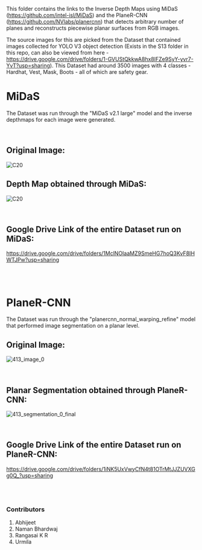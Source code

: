 This folder contains the links to the Inverse Depth Maps using MiDaS (https://github.com/intel-isl/MiDaS) and the PlaneR-CNN (https://github.com/NVlabs/planercnn) that detects arbitrary number of planes and reconstructs piecewise planar surfaces from RGB images.

The source images for this are picked from the Dataset that contained images collected for YOLO V3 object detection (Exists in the S13 folder in this repo, can also be viewed from here - https://drive.google.com/drive/folders/1-GVUStQkkwA8hx8lFZe9SyY-yvr7-YvT?usp=sharing). This Dataset had around 3500 images with 4 classes - Hardhat, Vest, Mask, Boots - all of which are safety gear. 
<br />

# MiDaS

The Dataset was run through the "MiDaS v2.1 large" model and the inverse depthmaps for each image were generated.

<br />

## Original Image:

![C20](https://user-images.githubusercontent.com/65642947/113488234-58e33a00-94da-11eb-81c8-f67f8960bdef.jpg)
<br />

## Depth Map obtained through MiDaS:

![C20](https://user-images.githubusercontent.com/65642947/113488249-67315600-94da-11eb-8cda-11bc267ac58f.png)

<br />

## Google Drive Link of the entire Dataset run on MiDaS:

https://drive.google.com/drive/folders/1MclNOIaaMZ9SmeHG7hoQ3KvF8IHWTJPw?usp=sharing

<br />
<br />


# PlaneR-CNN

The Dataset was run through the "planercnn_normal_warping_refine" model that performed image segmentation on a planar level.
<br />

## Original Image:

![413_image_0](https://user-images.githubusercontent.com/65642947/113488415-9f856400-94db-11eb-84fc-0f281c7f09bd.png)

<br />

## Planar Segmentation obtained through PlaneR-CNN:

![413_segmentation_0_final](https://user-images.githubusercontent.com/65642947/113488437-c3e14080-94db-11eb-8c65-475167ec090b.png)

<br />

## Google Drive Link of the entire Dataset run on PlaneR-CNN:

https://drive.google.com/drive/folders/1iNK5UxVwyCfN4t81OTrMtJJZUVXGg0Q_?usp=sharing

<br /><br />

### Contributors

1. Abhijeet
2. Naman Bhardwaj
3. Rangasai K R
4. Urmila



